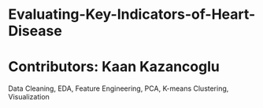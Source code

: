 # Evaluating-Key-Indicators-of-Heart-Disease
# Contributors: Kaan Kazancoglu
Data Cleaning, EDA, Feature Engineering, PCA, K-means Clustering, Visualization
